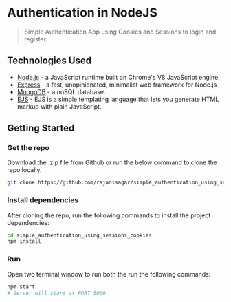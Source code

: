 # Authentication in NodeJS
> Simple Authentication App using Cookies and Sessions to login and register.

## Technologies Used
- [Node.js](https://nodejs.org/en/) - a JavaScript runtime built on Chrome's V8 JavaScript engine.
- [Express](https://expressjs.com/) - a fast, unopinionated, minimalist web framework for Node.js
- [MongoDB](https://www.mongodb.com/) - a noSQL database.
- [EJS](https://ejs.co/) - EJS is a simple templating language that lets you generate HTML markup with plain JavaScript. 

## Getting Started

### Get the repo

Download the .zip file from Github or run the below command to clone the repo locally.

```bash
git clone https://github.com/rajanisagar/simple_authentication_using_sessions_cookies
```

### Install dependencies

After cloning the repo, run the following commands to install the project dependencies:

```bash
cd simple_authentication_using_sessions_cookies
npm install
```


### Run

Open two terminal window to run both the run the following commands:

```bash
npm start
# Server will start at PORT 5000
```


